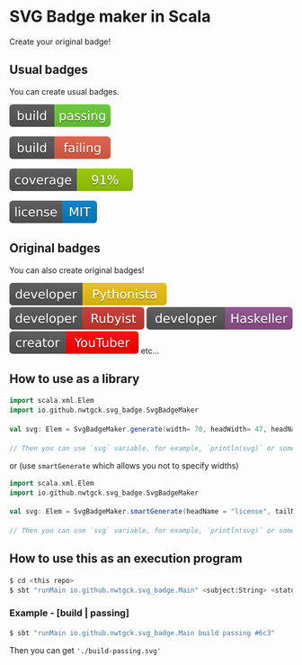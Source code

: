 # SVG Badge maker in Scala

Create your original badge!

## Usual badges

You can create usual badges.

![build|passing](./output-svg/build-passing.svg)

![build|failing](./output-svg/build-failing.svg)

![converage|91%](./output-svg/coverage-91%25.svg)

![license|MIT](./output-svg/license-mit.svg)

## Original badges

You can also create original badges!

![developer|Pythonista](./output-svg/developer-pythonista.svg)
![developer|Rubyist](./output-svg/developer-rubyist.svg)
![developer|Haskeller](./output-svg/developer-haskeller.svg)
![creator|YouTuber](./output-svg/creator-youtuber.svg)
etc...

## How to use as a library

```scala
import scala.xml.Elem
import io.github.nwtgck.svg_badge.SvgBadgeMaker

val svg: Elem = SvgBadgeMaker.generate(width= 78, headWidth= 47, headName = "license", tailName = "MIT", badgeColor = "#007ec6")

// Then you can use `svg` variable, for example, `println(svg)` or something.
```

or (use `smartGenerate` which allows you not to specify widths)

```scala
import scala.xml.Elem
import io.github.nwtgck.svg_badge.SvgBadgeMaker

val svg: Elem = SvgBadgeMaker.smartGenerate(headName = "license", tailName = "MIT", badgeColor = "#007ec6")

// Then you can use `svg` variable, for example, `println(svg)` or something.
```

## How to use this as an execution program

```sh
$ cd <this repo>
$ sbt "runMain io.github.nwtgck.svg_badge.Main" <subject:String> <status:String> <color:String> 
``` 

### Example - [build | passing]

```sh
$ sbt "runMain io.github.nwtgck.svg_badge.Main build passing #6c3" 
```

Then you can get `'./build-passing.svg'`



